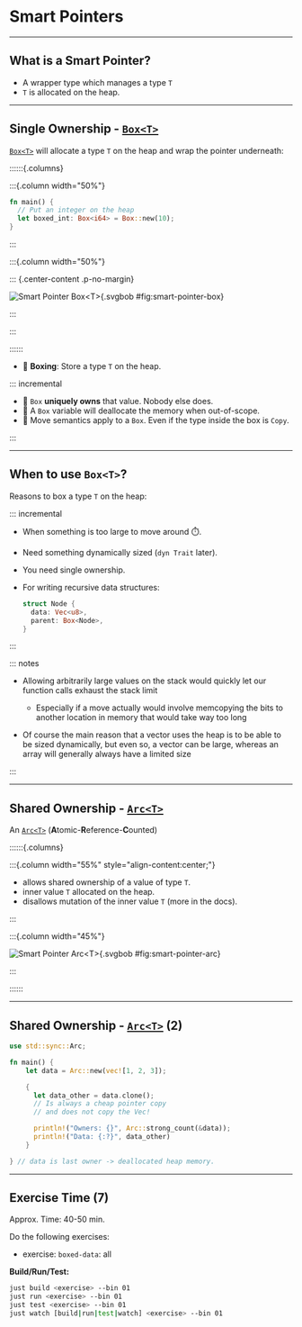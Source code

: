 <!-- markdownlint-disable-file MD034 MD033 MD001 MD024 MD026-->

# Smart Pointers

---

## What is a Smart Pointer?

- A wrapper type which manages a type `T`
- `T` is allocated on the heap.

---

## Single Ownership - [`Box<T>`](https://doc.rust-lang.org/std/boxed/struct.Box.html)

[`Box<T>`](https://doc.rust-lang.org/std/boxed/struct.Box.html) will allocate a
type `T` on the heap and wrap the pointer underneath:

::::::{.columns}

:::{.column width="50%"}

```rust
fn main() {
  // Put an integer on the heap
  let boxed_int: Box<i64> = Box::new(10);
}
```

:::

:::{.column width="50%"}

::: {.center-content .p-no-margin}

![Smart Pointer `Box<T>`](${meta:include-base-dir}/assets/images/A1-smart-pointer.svgbob){.svgbob
#fig:smart-pointer-box}

:::

:::

::::::

- 🧰 **Boxing**: Store a type `T` on the heap.

::: incremental

- 👑 `Box` **uniquely owns** that value. Nobody else does.
- 🧺 A `Box` variable will deallocate the memory when out-of-scope.
- 🚂 Move semantics apply to a `Box`. Even if the type inside the box is `Copy`.

:::

---

## When to use `Box<T>`?

Reasons to box a type `T` on the heap:

::: incremental

- When something is too large to move around ⏱️.

- Need something dynamically sized (`dyn Trait` later).

- You need single ownership.

- For writing recursive data structures:

  ```rust {.fragment}
  struct Node {
    data: Vec<u8>,
    parent: Box<Node>,
  }
  ```

:::

::: notes

- Allowing arbitrarily large values on the stack would quickly let our function
  calls exhaust the stack limit

  - Especially if a move actually would involve memcopying the bits to another
    location in memory that would take way too long

- Of course the main reason that a vector uses the heap is to be able to be
  sized dynamically, but even so, a vector can be large, whereas an array will
  generally always have a limited size

:::

---

## Shared Ownership - [`Arc<T>`](https://doc.rust-lang.org/std/sync/struct.Arc.html)

An [`Arc<T>`](https://doc.rust-lang.org/std/sync/struct.Arc.html)
(**A**tomic-**R**eference-**C**ounted)

::::::{.columns}

:::{.column width="55%" style="align-content:center;"}

- allows shared ownership of a value of type `T`.
- inner value `T` allocated on the heap.
- disallows mutation of the inner value `T` (more in the docs).

:::

:::{.column width="45%"}

![Smart Pointer `Arc<T>`](${meta:include-base-dir}/assets/images/A1-smart-pointer-arc.svgbob){.svgbob
#fig:smart-pointer-arc}

:::

::::::

---

## Shared Ownership - [`Arc<T>`](https://doc.rust-lang.org/std/sync/struct.Arc.html) (2)

```rust {line-numbers="4|7|11|12|15"}
use std::sync::Arc;

fn main() {
    let data = Arc::new(vec![1, 2, 3]);

    {
      let data_other = data.clone();
      // Is always a cheap pointer copy
      // and does not copy the Vec!

      println!("Owners: {}", Arc::strong_count(&data));
      println!("Data: {:?}", data_other)
    }

} // data is last owner -> deallocated heap memory.
```

---

## Exercise Time (7)

Approx. Time: 40-50 min.

Do the following exercises:

- exercise: `boxed-data`: all

**Build/Run/Test:**

```bash
just build <exercise> --bin 01
just run <exercise> --bin 01
just test <exercise> --bin 01
just watch [build|run|test|watch] <exercise> --bin 01
```

